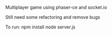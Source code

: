 Multiplayer game using phaser-ce and socket.io

Still need some refactoring and remove bugs

To run:
npm install
node server.js
